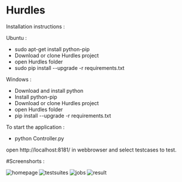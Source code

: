 # Hurdles

Installation instructions :

Ubuntu :
* sudo apt-get install python-pip
* Download or clone Hurdles project
* open Hurdles folder
* sudo pip install --upgrade -r requirements.txt

Windows :
* Download and install python
* Install python-pip
* Download or clone Hurdles project
* open Hurdles folder
* pip install --upgrade -r requirements.txt

To start the application :
* python Controller.py

open http://localhost:8181/ in webbrowser and select testcases to test.

#Screenshorts :

![homepage](https://cloud.githubusercontent.com/assets/4667360/8595187/b4791022-2665-11e5-9580-e14d386735ae.png)
![testsuites](https://cloud.githubusercontent.com/assets/4667360/8595188/b47b7c36-2665-11e5-9c6c-4708bad068e3.png)
![jobs](https://cloud.githubusercontent.com/assets/4667360/8595190/b47f0d56-2665-11e5-9760-a2760253cfee.png)
![result](https://cloud.githubusercontent.com/assets/4667360/8595189/b47eed26-2665-11e5-9374-e3027723df31.png)
